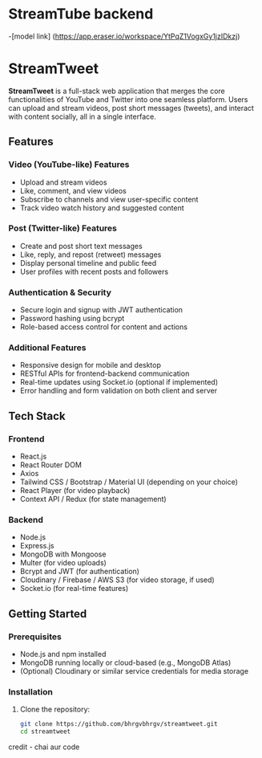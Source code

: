 # StreamTube backend

-[model link] (https://app.eraser.io/workspace/YtPqZ1VogxGy1jzIDkzj)

# StreamTweet

**StreamTweet** is a full-stack web application that merges the core functionalities of YouTube and Twitter into one seamless platform. Users can upload and stream videos, post short messages (tweets), and interact with content socially, all in a single interface.

## Features

### Video (YouTube-like) Features
- Upload and stream videos
- Like, comment, and view videos
- Subscribe to channels and view user-specific content
- Track video watch history and suggested content

### Post (Twitter-like) Features
- Create and post short text messages
- Like, reply, and repost (retweet) messages
- Display personal timeline and public feed
- User profiles with recent posts and followers

### Authentication & Security
- Secure login and signup with JWT authentication
- Password hashing using bcrypt
- Role-based access control for content and actions

### Additional Features
- Responsive design for mobile and desktop
- RESTful APIs for frontend-backend communication
- Real-time updates using Socket.io (optional if implemented)
- Error handling and form validation on both client and server

## Tech Stack

### Frontend
- React.js
- React Router DOM
- Axios
- Tailwind CSS / Bootstrap / Material UI (depending on your choice)
- React Player (for video playback)
- Context API / Redux (for state management)

### Backend
- Node.js
- Express.js
- MongoDB with Mongoose
- Multer (for video uploads)
- Bcrypt and JWT (for authentication)
- Cloudinary / Firebase / AWS S3 (for video storage, if used)
- Socket.io (for real-time features)

## Getting Started

### Prerequisites
- Node.js and npm installed
- MongoDB running locally or cloud-based (e.g., MongoDB Atlas)
- (Optional) Cloudinary or similar service credentials for media storage

### Installation

1. Clone the repository:
   ```bash
   git clone https://github.com/bhrgvbhrgv/streamtweet.git
   cd streamtweet


credit - chai aur code
